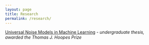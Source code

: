```yaml
---
layout: page
title: Research
permalink: /research/
---
```


[Universal Noise Models in Machine Learning](/pdfs/thesis_jcp.pdf) - *undergraduate thesis, awarded the Thomas J. Hoopes Prize* 